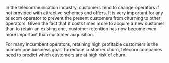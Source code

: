 In the telecommunication industry, customers tend to change operators if not provided with attractive schemes and offers. It is very important for any telecom operator to prevent the present customers from churning to other operators. Given the fact that it costs times more to acquire a new customer than to retain an existing one, customer retention has now become even more important than customer acquisition.

For many incumbent operators, retaining high profitable customers is the number one business goal. To reduce customer churn, telecom companies need to predict which customers are at high risk of churn.
